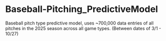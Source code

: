 # Baseball-Pitching_PredictiveModel
Baseball pitch type predictive model, uses ~700,000 data entries of all pitches in the 2025 season across all game types. (Between dates of 3/1 - 10/27)
